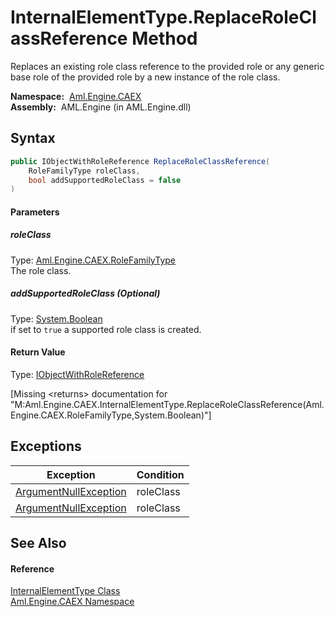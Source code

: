 InternalElementType.ReplaceRoleClassReference Method
====================================================
Replaces an existing role class reference to the provided role or any generic base role of the provided role by a new instance of the role class.

  **Namespace:**  [Aml.Engine.CAEX][1]  
  **Assembly:**  AML.Engine (in AML.Engine.dll)

Syntax
------

```csharp
public IObjectWithRoleReference ReplaceRoleClassReference(
	RoleFamilyType roleClass,
	bool addSupportedRoleClass = false
)
```

#### Parameters

##### *roleClass*
Type: [Aml.Engine.CAEX.RoleFamilyType][2]  
The role class.

##### *addSupportedRoleClass* (Optional)
Type: [System.Boolean][3]  
if set to `true` a supported role class is created.

#### Return Value
Type: [IObjectWithRoleReference][4]  

[Missing &lt;returns> documentation for "M:Aml.Engine.CAEX.InternalElementType.ReplaceRoleClassReference(Aml.Engine.CAEX.RoleFamilyType,System.Boolean)"]


Exceptions
----------

Exception                  | Condition 
-------------------------- | --------- 
[ArgumentNullException][5] | roleClass 
[ArgumentNullException][5] | roleClass 


See Also
--------

#### Reference
[InternalElementType Class][6]  
[Aml.Engine.CAEX Namespace][1]  

[1]: ../README.md
[2]: ../RoleFamilyType/README.md
[3]: https://docs.microsoft.com/dotnet/api/system.boolean
[4]: ../IObjectWithRoleReference/README.md
[5]: https://docs.microsoft.com/dotnet/api/system.argumentnullexception
[6]: README.md
[7]: https://www.automationml.org
[8]: ../../icons/logoShade.png